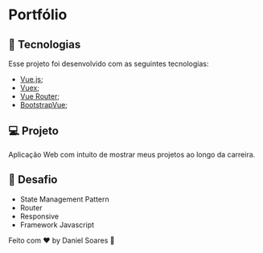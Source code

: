 # Portfólio

## 🚀 Tecnologias

Esse projeto foi desenvolvido com as seguintes tecnologias:

- [Vue.js](https://vuejs.org/);
- [Vuex](https://vuex.vuejs.org/);
- [Vue Router](https://router.vuejs.org/);
- [BootstrapVue](https://bootstrap-vue.org/);

## 💻 Projeto

Aplicação Web com intuito de mostrar meus projetos ao longo da carreira.

## 🧠 Desafio

- State Management Pattern
- Router
- Responsive
- Framework Javascript


Feito com ♥ by Daniel Soares :wave:
